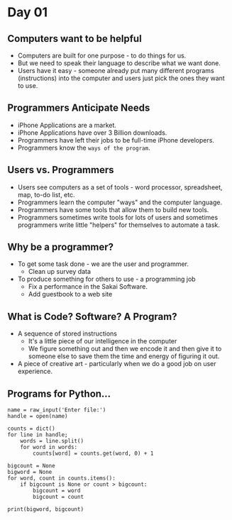 # Day 01

## Computers want to be helpful

- Computers are built for one purpose - to do things for us.
- But we need to speak their language to describe what we want done.
- Users have it easy - someone already put many different programs (instructions) into the computer and users just pick the ones they want to use.

## Programmers Anticipate Needs

- iPhone Applications are a market.
- iPhone Applications have over 3 Billion downloads.
- Programmers have left their jobs to be full-time iPhone developers.
- Programmers know the `ways of the program`.

## Users vs. Programmers

- Users see computers as a set of tools - word processor, spreadsheet, map, to-do list, etc.
- Programmers learn the computer "ways" and the computer language.
- Programmers have some tools that allow them to build new tools.
- Programmers sometimes write tools for lots of users and sometimes programmers write little "helpers" for themselves to automate a task.

## Why be a programmer?

- To get some task done - we are the user and programmer.
    - Clean up survey data
- To produce something for others to use - a programming job
    - Fix a performance in the Sakai Software.
    - Add guestbook to a web site

## What is Code? Software? A Program?

- A sequence of stored instructions
    - It's a little piece of our intelligence in the computer
    - We figure something out and then we encode it and then give it to someone else to save them the time and energy of figuring it out.
- A piece of creative art - particularly when we do a good job on user experience.

## Programs for Python...

```
name = raw_input('Enter file:')
handle = open(name)

counts = dict()
for line in handle;
    words = line.split()
    for word in words:
        counts[word] = counts.get(word, 0) + 1

bigcount = None
bigword = None
for word, count in counts.items():
    if bigcount is None or count > bigcount:
        bigcount = word
        bigcount = count

print(bigword, bigcount)
```